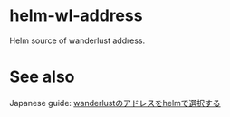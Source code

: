 helm-wl-address
===============

Helm source of wanderlust address.


See also
===========

Japanese guide: [wanderlustのアドレスをhelmで選択する](http://qiita.com/kenbeese@github/items/438c1c8d664198d8527f)

